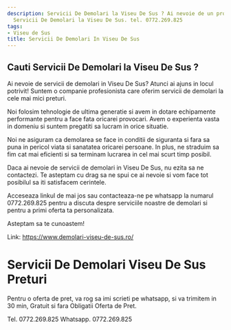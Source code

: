 ```yaml
---
description: Servicii De Demolari la Viseu De Sus ? Ai nevoie de un profesionist in
  Servicii De Demolari la Viseu De Sus. tel. 0772.269.825
tags:
- Viseu de Sus
title: Servicii De Demolari In Viseu De Sus
---
```



## Cauti Servicii De Demolari la Viseu De Sus ?

Ai nevoie de servicii de demolari in Viseu De Sus? Atunci ai ajuns in locul potrivit! Suntem o companie profesionista care oferim servicii de demolari la cele mai mici preturi. 

Noi folosim tehnologie de ultima generatie si avem in dotare echipamente performante pentru a face fata oricarei provocari. Avem o experienta vasta in domeniu si suntem pregatiti sa lucram in orice situatie. 

Noi ne asiguram ca demolarea se face in conditii de siguranta si fara sa puna in pericol viata si sanatatea oricarei persoane. In plus, ne straduim sa fim cat mai eficienti si sa terminam lucrarea in cel mai scurt timp posibil. 

Daca ai nevoie de servicii de demolari in Viseu De Sus, nu ezita sa ne contactezi. Te asteptam cu drag sa ne spui ce ai nevoie si vom face tot posibilul sa iti satisfacem cerintele. 

Acceseaza linkul de mai jos sau contacteaza-ne pe whatsapp la numarul 0772.269.825 pentru a discuta despre serviciile noastre de demolari si pentru a primi oferta ta personalizata. 

Asteptam sa te cunoastem! 

Link: https://www.demolari-viseu-de-sus.ro/

# Servicii De Demolari Viseu De Sus Preturi
Pentru o oferta de pret, va rog sa imi scrieti pe whatsapp, si va trimitem in 30 min, Gratuit si fara Obligatii Oferta de Pret.

Tel. 0772.269.825
Whatsapp. 0772.269.825